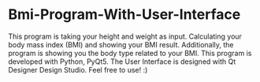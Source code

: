 # Bmi-Program-With-User-Interface
This program is taking your height and weight as input.
Calculating your body mass index (BMI) and showing your BMI result.
Additionally, the program is showing you the body type related to your BMI.
This program is developed with Python, PyQt5.
The User Interface is designed with Qt Designer Design Studio.
Feel free to use! :)
